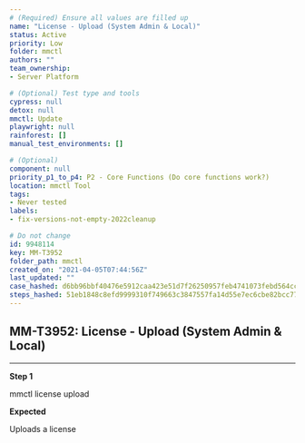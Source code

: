 ```yaml
---
# (Required) Ensure all values are filled up
name: "License - Upload (System Admin & Local)"
status: Active
priority: Low
folder: mmctl
authors: ""
team_ownership: 
- Server Platform

# (Optional) Test type and tools
cypress: null
detox: null
mmctl: Update
playwright: null
rainforest: []
manual_test_environments: []

# (Optional)
component: null
priority_p1_to_p4: P2 - Core Functions (Do core functions work?)
location: mmctl Tool
tags: 
- Never tested
labels: 
- fix-versions-not-empty-2022cleanup

# Do not change
id: 9948114
key: MM-T3952
folder_path: mmctl
created_on: "2021-04-05T07:44:56Z"
last_updated: ""
case_hashed: d6bb96bbf40476e5912caa423e51d7f26250957feb4741073febd564cc5a51feae59fbbf4a7e6f41a41fc30732c6becc
steps_hashed: 51eb1848c8efd9999310f749663c3847557fa14d55e7ec6cbe82bcc77179a9ae72d51a49aee5aed2a97ce0aab6d2602e
---
```


## MM-T3952: License - Upload (System Admin & Local)

---

**Step 1**

mmctl license upload

**Expected**

Uploads a license
